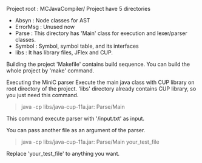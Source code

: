 Project root : MCJavaCompiler/
Project have 5 directories
 - Absyn : Node classes for AST
 - ErrorMsg : Unused now
 - Parse : This directory has 'Main' class for execution and lexer/parser classes.
 - Symbol : Symbol, symbol table, and its interfaces
 - libs : It has library files, JFlex and CUP.


Building the project
'Makefile' contains build sequence.
You can build the whole project by 'make' command.

Executing the MiniC parser
Execute the main java class with CUP library on root directory of the project. 'libs' directory already contains CUP library, so you just need this command.
> java -cp libs/java-cup-11a.jar: Parse/Main

This command execute parser with '/input.txt' as input.

You can pass another file as an argument of the parser.
> java -cp libs/java-cup-11a.jar: Parse/Main your_test_file

Replace 'your_test_file' to anything you want.

